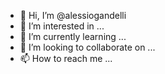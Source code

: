 - 👋 Hi, I’m @alessiogandelli
- 👀 I’m interested in ...
- 🌱 I’m currently learning ...
- 💞️ I’m looking to collaborate on ...
- 📫 How to reach me ...

<!---
alessiogandelli/alessiogandelli is a ✨ special ✨ repository because its `README.md` (this file) appears on your GitHub profile.
You can click the Preview link to take a look at your changes.
--->
